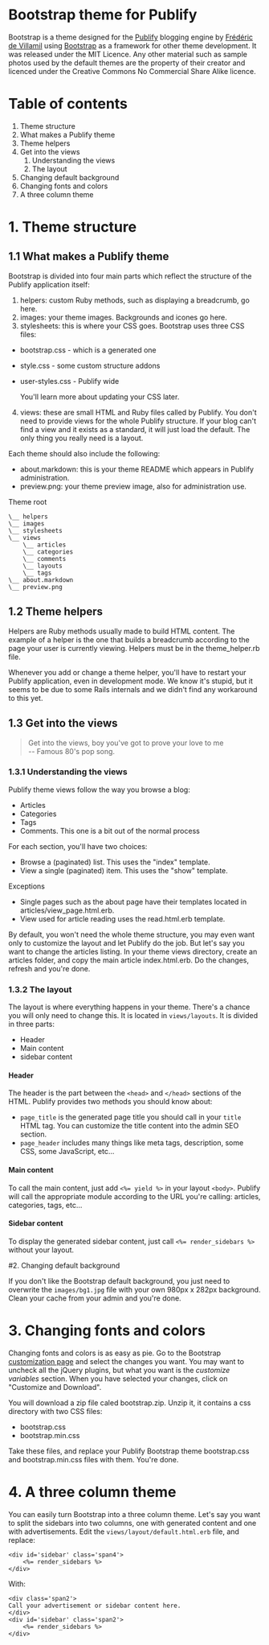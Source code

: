 # Bootstrap theme for Publify

Bootstrap is a theme designed for the [Publify][1] blogging engine by [Frédéric de Villamil][2] using [Bootstrap][3] as a framework for other theme development. It was released under the MIT Licence. Any other material such as sample photos used by the default themes are the property of their creator and licenced under the Creative Commons No Commercial Share Alike licence.

# Table of contents

1. Theme structure
 1. What makes a Publify theme
 2. Theme helpers
 3. Get into the views
     1. Understanding the views
     2. The layout
2. Changing default background
3. Changing fonts and colors
4. A three column theme

# 1. Theme structure

## 1.1 What makes a Publify theme

Bootstrap is divided into four main parts which reflect the structure of the Publify application itself:

1. helpers: custom Ruby methods, such as displaying a breadcrumb, go here.
2. images: your theme images. Backgrounds and icones go here.
3. stylesheets: this is where your CSS goes. Bootstrap uses three CSS files: 
 - bootstrap.css - which is a generated one
 - style.css - some custom structure addons 
 - user-styles.css - Publify wide
  
     You'll learn more about updating your CSS later.

4. views: these are small HTML and Ruby files called by Publify. You don't need to provide views for the whole Publify structure. If your blog can't find a view and it exists as a standard, it will just load the default. The only thing you really need is a layout.

Each theme should also include the following:

* about.markdown: this is your theme README which appears in Publify administration.
* preview.png: your theme preview image, also for administration use.

Theme root

    \__ helpers
    \__ images
    \__ stylesheets
    \__ views
        \__ articles
        \__ categories
        \__ comments
        \__ layouts
        \__ tags
    \__ about.markdown
    \__ preview.png

## 1.2 Theme helpers

Helpers are Ruby methods usually made to build HTML content. The example of a helper is the one that builds a breadcrumb according to the page your user is currently viewing. Helpers must be in the theme_helper.rb file.

Whenever you add or change a theme helper, you'll have to restart your Publify application, even in development mode. We know it's stupid, but it seems to be due to some Rails internals and we didn't find any workaround to this yet.

## 1.3 Get into the views

> Get into the views, boy you've got to prove your love to me  
> -- Famous 80's pop song.

### 1.3.1 Understanding the views

Publify theme views follow the way you browse a blog:

* Articles
* Categories
* Tags
* Comments. This one is a bit out of the normal process

For each section, you'll have two choices:

* Browse a (paginated) list. This uses the "index" template.
* View a single (paginated) item. This uses the "show" template.

Exceptions

* Single pages such as the about page have their templates located in articles/view_page.html.erb. 
* View used for article reading uses the read.html.erb template.

By default, you won't need the whole theme structure, you may even want only to customize the layout and let Publify do the job. But let's say you want to change the articles listing. In your theme views directory, create an articles folder, and copy the main article index.html.erb. Do the changes, refresh and you're done.


### 1.3.2 The layout

The layout is where everything happens in your theme. There's a chance you will only need to change this. It is located in `views/layouts`. It is divided in three parts: 

* Header
* Main content
* sidebar content

#### Header

The header is the part between the `<head>` and `</head>` sections of the HTML. Publify provides two methods you should know about: 

* `page_title` is the generated page title you should call in your `title` HTML tag. You can customize the title content into the admin SEO section.
* `page_header` includes many things like meta tags, description, some CSS, some JavaScript, etc...

#### Main content

To call the main content, just add `<%= yield %>` in your layout `<body>`. Publify will call the appropriate module according to the URL you're calling: articles, categories, tags, etc...


#### Sidebar content

To display the generated sidebar content, just call `<%= render_sidebars %>` without your layout.

#2. Changing default background

If you don't like the Bootstrap default background, you just need to overwrite the `images/bg1.jpg` file with your own 980px x 282px background. Clean your cache from your admin and you're done.

# 3. Changing fonts and colors

Changing fonts and colors is as easy as pie. Go to the Bootstrap [customization page][4] and select the changes you want. You may want to uncheck all the jQuery plugins, but what you want is the _customize variables_ section. When you have selected your changes, click on "Customize and Download".

You will download a zip file caled bootstrap.zip. Unzip it, it contains a css directory with two CSS files: 

* bootstrap.css
* bootstrap.min.css

Take these files, and replace your Publify Bootstrap theme bootstrap.css and bootstrap.min.css files with them. You're done.

# 4. A three column theme

You can easily turn Bootstrap into a three column theme. Let's say you want to split the sidebars into two columns, one with generated content and one with advertisements. Edit the `views/layout/default.html.erb` file, and replace:

    <div id='sidebar' class='span4'>
        <%= render_sidebars %>
    </div>

With:

    <div class='span2'>
    Call your advertisement or sidebar content here.
    </div>
    <div id='sidebar' class='span2'>
        <%= render_sidebars %>
    </div>


[1]: http://publify.co
[2]: http://t37.net
[3]: http://getbootstrap.com/
[4]: http://getbootstrap.com/2.3.2/customize.html